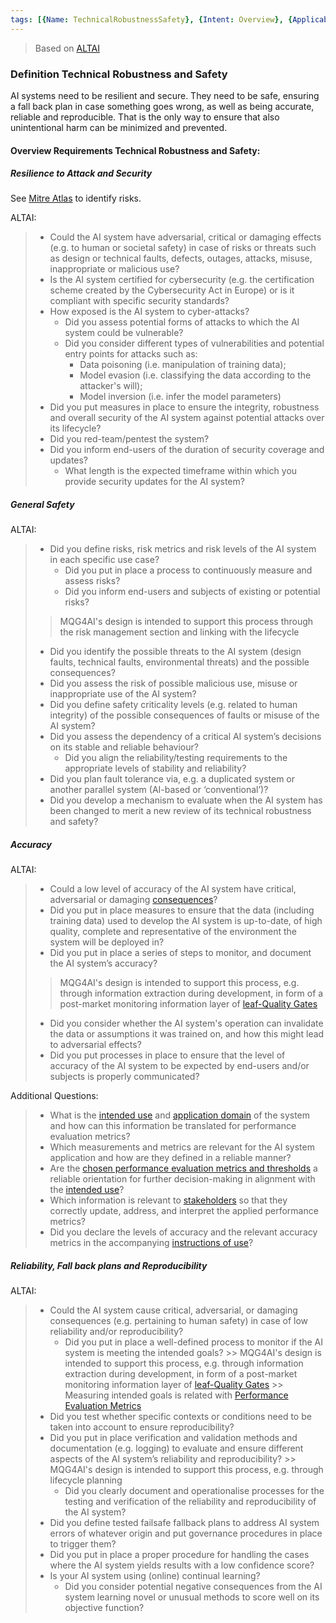 ```yaml
---
tags: [{Name: TechnicalRobustnessSafety}, {Intent: Overview}, {Applicability: AIAct}, {Usage Example: default_highrisk}]
---
```


> Based on [ALTAI](https://digital-strategy.ec.europa.eu/en/library/ethics-guidelines-trustworthy-ai)

### Definition Technical Robustness and Safety
AI systems need to be resilient and secure. They need to be safe, ensuring a fall back plan in case something goes wrong, as well as being accurate, reliable and reproducible. That is the only way to ensure that also unintentional harm can be minimized and prevented.

#### Overview Requirements Technical Robustness and Safety: 

##### Resilience to Attack and Security 
See [Mitre Atlas](https://atlas.mitre.org/) to identify risks.

ALTAI:
> - Could the AI system have adversarial, critical or damaging effects (e.g. to human or societal safety) in case of risks or threats such as design or technical faults, defects, outages, attacks, misuse, inappropriate or malicious use?
> - Is the AI system certified for cybersecurity (e.g. the certification scheme created by the Cybersecurity Act in Europe) or is it compliant with specific security standards?
> - How exposed is the AI system to cyber-attacks?
>   - Did you assess potential forms of attacks to which the AI system could be vulnerable?
>   - Did you consider different types of vulnerabilities and potential entry points for attacks such as:
>       - Data poisoning (i.e. manipulation of training data);
>       - Model evasion (i.e. classifying the data according to the attacker's will);
>       - Model inversion (i.e. infer the model parameters)
> - Did you put measures in place to ensure the integrity, robustness and overall security of the AI system against potential attacks over its lifecycle?
> - Did you red-team/pentest the system?
> - Did you inform end-users of the duration of security coverage and updates?
>   - What length is the expected timeframe within which you provide security updates for the AI system?

##### General Safety

ALTAI:
> - Did you define risks, risk metrics and risk levels of the AI system in each specific use case?
>   - Did you put in place a process to continuously measure and assess risks?
>   - Did you inform end-users and subjects of existing or potential risks?
>> MQG4AI's design is intended to support this process through the risk management section and linking with the lifecycle
> -  Did you identify the possible threats to the AI system (design faults, technical faults, environmental threats) and the possible consequences?
>   - Did you assess the risk of possible malicious use, misuse or inappropriate use of the AI system?
>   - Did you define safety criticality levels (e.g. related to human integrity) of the possible consequences of faults or misuse of the AI system?
> - Did you assess the dependency of a critical AI system’s decisions on its stable and reliable behaviour?
>   - Did you align the reliability/testing requirements to the appropriate levels of stability and reliability?
> - Did you plan fault tolerance via, e.g. a duplicated system or another parallel system (AI-based or ‘conventional’)?
> - Did you develop a mechanism to evaluate when the AI system has been changed to merit a new review of its technical robustness and safety?

##### Accuracy
ALTAI:
> - Could a low level of accuracy of the AI system have critical, adversarial or damaging [consequences](./../../1_System/Application/Ethics_Specific/Ethics_Specific.md)?
> - Did you put in place measures to ensure that the data (including training data) used to develop the AI system is up-to-date, of high quality, complete and representative of the environment the system will be deployed in?
> - Did you put in place a series of steps to monitor, and document the AI system’s accuracy?
>> MQG4AI's design is intended to support this process, e.g. through information extraction during development, in form of a post-market monitoring information layer of [leaf-Quality Gates](../../../../templates/Template_LeafQG.md) 
> - Did you consider whether the AI system's operation can invalidate the data or assumptions it was trained on, and how this might lead to adversarial effects?
> - Did you put processes in place to ensure that the level of accuracy of the AI system to be expected by end-users and/or subjects is properly communicated?

Additional Questions:
> - What is the [intended use](./../../1_System/Application/Application.md#1-purpose) and [application domain](./../../1_System/Application/Application.md#6-domain) of the system and how can this information be translated for performance evaluation metrics?
> - Which measurements and metrics are relevant for the AI system application and how are they defined in a reliable manner?
> - Are the [chosen performance evaluation metrics and thresholds](./../../1_System/AI_System.md#ai-technique---lifecycle-implementation) a reliable orientation for further decision-making in alignment with the [intended use](./../../1_System/Application/Application.md#1-purpose)?
> - Which information is relevant to [stakeholders](../../1_System/Stakeholder/Stakeholder_(TBESegmentation).md) so that they correctly update, address, and interpret the applied performance metrics?
> - Did you declare the levels of accuracy and the relevant accuracy metrics in the accompanying [instructions of use](./../../1_System/Documentation/Documentation.md#use)? 


##### Reliability, Fall back plans and Reproducibility
ALTAI:

> - Could the AI system cause critical, adversarial, or damaging consequences (e.g. pertaining to human safety) in case of low reliability and/or reproducibility?
>   - Did you put in place a well-defined process to monitor if the AI system is meeting the intended goals?
    >> MQG4AI's design is intended to support this process, e.g. through information extraction during development, in form of a post-market monitoring information layer of [leaf-Quality Gates](../../../../templates/Template_LeafQG.md) 
    >> Measuring intended goals is related with [Performance Evaluation Metrics](./../../2_Lifecycle/2_Development/2_Model_Evaluation/PerformanceMetrics)
> - Did you test whether specific contexts or conditions need to be taken into account to ensure reproducibility?
> - Did you put in place verification and validation methods and documentation (e.g. logging) to evaluate and ensure different aspects of the AI system’s reliability and reproducibility?
     >> MQG4AI's design is intended to support this process, e.g. through lifecycle planning
>   - Did you clearly document and operationalise processes for the testing and verification of the reliability and reproducibility of the AI system?
> - Did you define tested failsafe fallback plans to address AI system errors of whatever origin and put governance procedures in place to trigger them?
> - Did you put in place a proper procedure for handling the cases where the AI system yields results with a low confidence score?
> - Is your AI system using (online) continual learning?
>   - Did you consider potential negative consequences from the AI system learning novel or unusual methods to score well on its objective function?